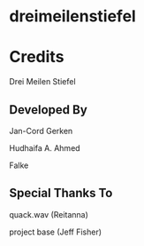 # dreimeilenstiefel

# Credits

Drei Meilen Stiefel

## Developed By

Jan-Cord Gerken

Hudhaifa A. Ahmed

Falke

## Special Thanks To

quack.wav (Reitanna)

project base (Jeff Fisher)
